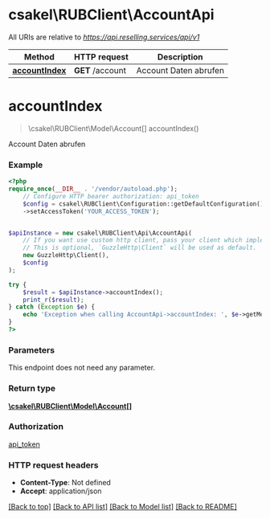 # csakel\RUBClient\AccountApi

All URIs are relative to *https://api.reselling.services/api/v1*

Method | HTTP request | Description
------------- | ------------- | -------------
[**accountIndex**](AccountApi.md#accountindex) | **GET** /account | Account Daten abrufen

# **accountIndex**
> \csakel\RUBClient\Model\Account[] accountIndex()

Account Daten abrufen

### Example
```php
<?php
require_once(__DIR__ . '/vendor/autoload.php');
    // Configure HTTP bearer authorization: api_token
    $config = csakel\RUBClient\Configuration::getDefaultConfiguration()
    ->setAccessToken('YOUR_ACCESS_TOKEN');


$apiInstance = new csakel\RUBClient\Api\AccountApi(
    // If you want use custom http client, pass your client which implements `GuzzleHttp\ClientInterface`.
    // This is optional, `GuzzleHttp\Client` will be used as default.
    new GuzzleHttp\Client(),
    $config
);

try {
    $result = $apiInstance->accountIndex();
    print_r($result);
} catch (Exception $e) {
    echo 'Exception when calling AccountApi->accountIndex: ', $e->getMessage(), PHP_EOL;
}
?>
```

### Parameters
This endpoint does not need any parameter.

### Return type

[**\csakel\RUBClient\Model\Account[]**](../Model/Account.md)

### Authorization

[api_token](../../README.md#api_token)

### HTTP request headers

 - **Content-Type**: Not defined
 - **Accept**: application/json

[[Back to top]](#) [[Back to API list]](../../README.md#documentation-for-api-endpoints) [[Back to Model list]](../../README.md#documentation-for-models) [[Back to README]](../../README.md)

